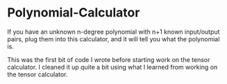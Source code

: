 # Polynomial-Calculator
If you have an unknown n-degree polynomial with n+1 known input/output pairs, plug them into this calculator, and it will tell you what the polynomial is.

This was the first bit of code I wrote before starting work on the tensor calculator.  I cleaned it up quite a bit using what I learned from working on the tensor calculator.
